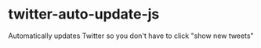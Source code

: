 # twitter-auto-update-js
Automatically updates Twitter so you don't have to click "show new tweets"
